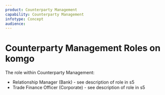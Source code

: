 ```yaml
---
product: Counterparty Management
capability: Counterparty Management
infotype: Concept
audience:
---
```


# Counterparty Management Roles on komgo

The role within Counterparty Management:

* Relationship Manager \(Bank\) - see description of role in s5
* Trade Finance Officer \(Corporate\) - see description of role in s5